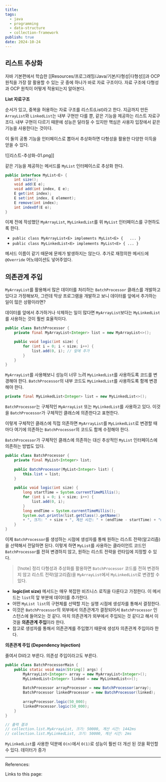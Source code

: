 ```yaml
---
title: 
tags:
  - java
  - programming
  - data-structure
  - collection-framework
publish: true
date: 2024-10-24
---
```

## 리스트 추상화
자바 기본편에서 학습한 [[Resources/프로그래밍/Java/기본/다형성|다형성]]과 OCP 원칙을 가장 잘 활용할 수 있는 곳 중에 하나가 바로 자료 구조이다.
자료 구조에 다형성과 OCP 원칙이 어떻게 적용되는지 알아본다.

**List 자료구조**

순서가 있고, 중복을 허용하는 자료 구조를 리스트(List)라고 한다.
지금까지 만든 `ArrayList`와 `LinkedList`는 내부 구현만 다를 뿐, 같은 기능을 제공하는 리스트 자료구조다.
내부 구현이 다르기 때문에 성능은 달라질 수 있지만 핵심은 사용자 입장에서 같은 기능을 사용한다는 것이다.

이 둘의 공통 기능을 인터페이스로 뽑아서 추상화하면 다형성을 활용한 다양한 이득을 얻을 수 있다.

![[리스트-추상화-01.png]]

같은 기능을 제공하는 메서드를 `MyList` 인터페이스로 추상화 한다.

```java
public interface MyList<E> {  
    int size();  
    void add(E e);  
    void add(int index, E e);  
    E get(int index);  
    E set(int index, E element);  
    E remove(int index);  
    int indexOf(E o);  
}
```

이제 전에 작성했던 `MyArrayList`, `MyLinkedList`를 위 `MyList` 인터페이스를 구현하도록 한다.

- `public class MyArrayList<E> implements MyList<E> {	... }`
- `public class MyLinkedList<E> implements MyList<E> { ... }`

메서드 이름이 같기 때문에 문제가 발생하지는 않는다. 추가로 재정의한 메서드에 `@Override` 어노테이션도 넣어주었다.

## 의존관계 주입
`MyArrayList`를 활용해서 많은 데이터를 처리하는 `BatchProcessor` 클래스를 개발하고 있다고 가정해보자, 그런데 막상 프로그램을 개발하고 보니 데이터를 앞에서 추가하는 일이 많은 상황이라면?

데이터를 앞에서 추가하거나 삭제하는 일이 많다면 `MyArrayList`보다는 `MyLinkedList`를 사용하는 것이 훨씬 효율적이다.

```java title="구체적인 BatchProcessor의 예시"
public class BatchProcessor {
	private final MyArrayList<Integer> list = new MyArrayList<>();

	public void logic(int size) {
		for (int i = 0; i < size; i++) {
			list.add(0, i); // 앞에 추가
		}
	}
}
```

`MyArrayList`를 사용해보니 성능이 너무 느려 `MyLinkedList`를 사용하도록 코드를 변경해야 한다. `BatchProcessor`의 내부 코드도 `MyLinkedList`를 사용하도록 함께 변경해야 한다.

```java title="연결 리스트로 코드 변경"
private final MyLinkedList<Integer> list = new MyLinkedList<>();
```

`BatchProcessor`는 구체적인 `MyArrayList` 또는 `MyLinkedList`를 사용하고 있다. 이것을 `BatchProcessor`가 구체적인 클래스에 의존한다고 표현한다.

이렇게 구체적인 클래스에 직접 의존하면 `MyArrayList`를 `MyLinkedList`로 변경할 때 마다 여기에 의존하는 `BatchProcessor`의 코드도 함께 수정해야 한다.

`BatchProcessor`가 구체적인 클래스에 의존하는 대신 추상적인 `MyList` 인터페이스에 의존하는 방법도 있다.

```java title="추상적인 MyList에 의존하는 BatchProcessor 예시"
public class BatchProcessor {  
    private final MyList<Integer> list;  
  
    public BatchProcessor(MyList<Integer> list) {  
        this.list = list;  
    }  
  
    public void logic(int size) {  
        long startTime = System.currentTimeMillis();  
        for (int i = 0; i < size; i++) {  
            list.add(0, i);  
        }  
        long endTime = System.currentTimeMillis();  
        System.out.println(list.getClass().getName() 
        + ", 크기: " + size + ", 계산 시간: " + (endTime - startTime) + "ms");  
    }  
}
```

이제 `BatchProcessor`를 생성하는 시점에 생성자를 통해 원하는 리스트 전략(알고리즘)을 선택해서 전달하면 된다. 이렇게 하면 `MyList`를 사용하는 클라이언트 코드인 `BatchProcessor`를 전혀 변경하지 않고, 원하는 리스트 전략을 런타임에 지정할 수 있다.

> [!note] 정리
> 다형성과 추상화를 활용하면 `BatchProcessor` 코드를 전혀 변경하지 않고 리스트 전략(알고리즘)을 `MyArrayList`에서 `MyLinkedList`로 변경할 수 있다.

- **logic(int size)** 메서드는 매우 복잡한 비즈니스 로직을 다룬다고 가정한다. 이 메서드는 `list`의 앞 부분에 데이터를 추가한다.
- 어떤 `MyList list`의 구현체를 선택할 지는 실행 시점에 생성자를 통해서 결정한다.
- 이것은 `BatchProcessor`의 외부에서 의존관계가 결정되어서 `BatchProcessor` 인스턴스에 들어오는 것 같다. 마치 의존관계가 외부에서 주입되는 것 같다고 해서 이것을 **의존관계 주입**이라 한다.
- 참고로 생성자를 통해서 의존관계를 주입했기 때문에 생성자 의존관계 주입이라 한다.

**의존관계 주입 (Dependency Injection)**

줄여서 DI라고 부른다. 의존성 주입이라고도 부른다.

```java title="배열 리스트와 연결 리스트의 성능 비교"
public class BatchProcessorMain {  
    public static void main(String[] args) {  
        MyArrayList<Integer> array = new MyArrayList<Integer>();  
        MyLinkedList<Integer> linked = new MyLinkedList<>();  
  
        BatchProcessor arrayProcessor = new BatchProcessor(array);  
        BatchProcessor linkedProcessor = new BatchProcessor(linked);  
  
        arrayProcessor.logic(50_000);  
        linkedProcessor.logic(50_000);  
    }  
}

// 출력 결과
// collection.list.MyArrayList, 크기: 50000, 계산 시간: 1442ms
// collection.list.MyLinkedList, 크기: 50000, 계산 시간: 2ms
```

`MyLinkedList`를 사용한 덕분에 `O(n)`에서 `O(1)`로 성능이 훨씬 더 개선 된 것을 확인할 수 있다. 데이터가 증가 


---
References: 

Links to this page: 